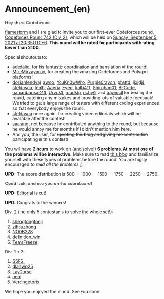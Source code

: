 # Announcement_(en)

Hey there Codeforces!

[flamestorm](https://codeforces.com/profile/flamestorm "Expert flamestorm") and I are glad to invite you to our first-ever Codeforces round, [Codeforces Round 742 (Div. 2)](https://codeforces.com/contest/1567 "Codeforces Round 742 (Div. 2)"), which will be held on [Sunday, September 5, 2021 at 20:35UTC+6](https://codeforces.com/https://www.timeanddate.com/worldclock/fixedtime.html?day=5&month=9&year=2021&hour=17&min=35&sec=0&p1=166). **This round will be rated for participants with rating lower than 2100**.

Special shoutouts to:

 * [adedalic](https://codeforces.com/profile/adedalic "International Master adedalic"), for his fantastic coordination and translation of the round!
* [MikeMirzayanov](https://codeforces.com/profile/MikeMirzayanov "Headquarters, MikeMirzayanov"), for creating the amazing Codeforces and Polygon platforms!
* [dorijanlendvaj](https://codeforces.com/profile/dorijanlendvaj "International Grandmaster dorijanlendvaj"), [awoo](https://codeforces.com/profile/awoo "Grandmaster awoo"), [YouKn0wWho](https://codeforces.com/profile/YouKn0wWho "Master YouKn0wWho"), [PurpleCrayon](https://codeforces.com/profile/PurpleCrayon "International Master PurpleCrayon"), [phattd](https://codeforces.com/profile/phattd "Master phattd"), [ijxjdjd](https://codeforces.com/profile/ijxjdjd "Master ijxjdjd"), [stefdasca](https://codeforces.com/profile/stefdasca "Master stefdasca"), [tenth](https://codeforces.com/profile/tenth "Candidate Master tenth"), [Aaeria](https://codeforces.com/profile/Aaeria "Candidate Master Aaeria"), [Eyed](https://codeforces.com/profile/Eyed "Expert Eyed"), [kalki411](https://codeforces.com/profile/kalki411 "Expert kalki411"), [Shinchan01](https://codeforces.com/profile/Shinchan01 "Expert Shinchan01"), [BRCode](https://codeforces.com/profile/BRCode "Expert BRCode"), [namanbansal013](https://codeforces.com/profile/namanbansal013 "Expert namanbansal013"), [Urvuk3](https://codeforces.com/profile/Urvuk3 "Specialist Urvuk3"), [mudkip](https://codeforces.com/profile/mudkip "Specialist mudkip"), [richy6](https://codeforces.com/profile/richy6 "Newbie richy6"), and [tdpencil](https://codeforces.com/profile/tdpencil "Newbie tdpencil") for testing the round, catching any mistakes and providing lots of valuable feedback! We tried to get a large range of testers with different coding experiences so that everybody enjoys the round.
* [stefdasca](https://codeforces.com/profile/stefdasca "Master stefdasca") once again, for creating video editorials which will be available after the contest!
* [saarang](https://codeforces.com/profile/saarang "Expert saarang"), not because he contributed anything to the round, but because he would annoy me for months if I didn't mention him here.
* And you, the user, for ~~upvoting this blog and giving me contribution~~ participating in this contest!

You will have **2 hours** to work on (and solve!) **6 problems**. **At most one of the problems will be interactive.** Make sure to read [this blog](https://codeforces.com/blog/entry/45307) and familiarize yourself with these types of problems before the round! You are highly encouraged to *read all the problems* ;). 

**UPD:** The score distribution is 500 — 1000 — 1500 — 1750 — 2250 — 2750.

Good luck, and see you on the scoreboard!

**UPD:** [Editorial](Tutorial_(en).md) is out!

**UPD:** Congrats to the winners!

Div. 2 (the only 5 contestants to solve the whole set!):

 1. [shengtongtong](https://codeforces.com/profile/shengtongtong "Expert shengtongtong")
2. [zihouzhong](https://codeforces.com/profile/zihouzhong "Newbie zihouzhong")
3. [NOOB228](https://codeforces.com/profile/NOOB228 "Newbie NOOB228")
4. [definition_win](https://codeforces.com/profile/definition_win "Candidate Master definition_win")
5. [TearsFreeze](https://codeforces.com/profile/TearsFreeze "Candidate Master TearsFreeze")

Div. 1 + 2:

 1. [SSRS_](https://codeforces.com/profile/SSRS_ "Legendary Grandmaster SSRS_")
2. [dlalswp25](https://codeforces.com/profile/dlalswp25 "International Grandmaster dlalswp25")
3. [LayCurse](https://codeforces.com/profile/LayCurse "International Grandmaster LayCurse")
4. [neal](https://codeforces.com/profile/neal "Legendary Grandmaster neal")
5. [Vercingetorix](https://codeforces.com/profile/Vercingetorix "Grandmaster Vercingetorix")

We hope you enjoyed the round. See you soon!

